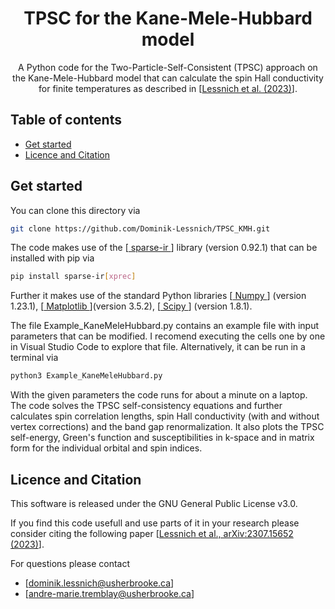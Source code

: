 <h1 align="center">TPSC for the Kane-Mele-Hubbard model</h1>
<p align="center">
A Python code for the Two-Particle-Self-Consistent (TPSC) approach on the Kane-Mele-Hubbard model that can calculate the spin Hall conductivity for finite temperatures as described in [<a href="https://arxiv.org/abs/2307.15652">Lessnich et al. (2023)</a>].
</p>

## Table of contents

- [Get started](#get-started)
- [Licence and Citation](#licence-and-citation)



## Get started

You can clone this directory via

```bash
git clone https://github.com/Dominik-Lessnich/TPSC_KMH.git
```

The code makes use of the [<a href="https://github.com/SpM-lab/sparse-ir"> sparse-ir </a>] library (version 0.92.1) that can be installed with pip via

```bash
pip install sparse-ir[xprec]
```

Further it makes use of the standard Python libraries [<a href="https://numpy.org/"> Numpy </a>] (version 1.23.1), [<a href="https://matplotlib.org/"> Matplotlib </a>](version 3.5.2), [<a href="https://scipy.org/"> Scipy </a>] (version 1.8.1).

The file Example_KaneMeleHubbard.py contains an example file with input parameters that can be modified. 
I recomend executing the cells one by one in Visual Studio Code to explore that file.
Alternatively, it can be run in a terminal via

```bash
python3 Example_KaneMeleHubbard.py
```

With the given parameters the code runs for about a minute on a laptop.
The code solves the TPSC self-consistency equations and further calculates spin correlation lengths, spin Hall conductivity (with and without vertex corrections) and the band gap renormalization.
It also plots the TPSC self-energy, Green's function and susceptibilities in k-space and in matrix form for the individual orbital and spin indices.



## Licence and Citation

This software is released under the GNU General Public License v3.0.

If you find this code usefull and use parts of it in your research please consider citing the following paper [<a href="https://arxiv.org/abs/2307.15652">Lessnich et al., arXiv:2307.15652 (2023)</a>].

For questions please contact 

- [dominik.lessnich@usherbrooke.ca]
- [andre-marie.tremblay@usherbrooke.ca]